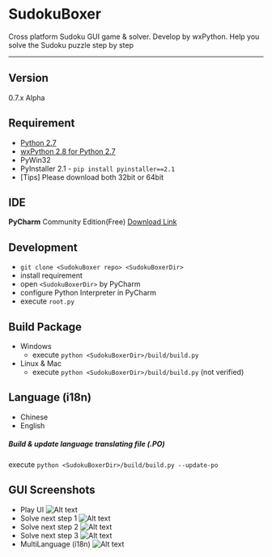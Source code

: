 SudokuBoxer
=======
Cross platform Sudoku GUI game & solver. Develop by wxPython. Help you solve the Sudoku puzzle step by step

--------------

Version
--------------
0.7.x Alpha

Requirement
--------------
* [Python 2.7](https://www.python.org/download/releases/2.7)
* [wxPython 2.8 for Python 2.7](http://www.wxpython.org/download.php)
* PyWin32 
* PyInstaller 2.1 - `pip install pyinstaller==2.1`
* [Tips] Please download both 32bit or 64bit


IDE
--------------
**PyCharm** Community Edition(Free) [Download Link](http://www.jetbrains.com/pycharm/download/)


Development
--------------
* `git clone <SudokuBoxer repo> <SudokuBoxerDir>`
* install requirement
* open `<SudokuBoxerDir>` by PyCharm
* configure Python Interpreter in PyCharm
* execute `root.py`


Build Package
--------------
* Windows
  * execute `python <SudokuBoxerDir>/build/build.py`
* Linux & Mac
  * execute `python <SudokuBoxerDir>/build/build.py` (not verified)


Language (i18n)
--------------
* Chinese
* English

##### Build & update language translating file (.PO)
 execute `python <SudokuBoxerDir>/build/build.py --update-po`


GUI Screenshots
--------------
* Play UI
![Alt text](https://raw.githubusercontent.com/Falldog/SudokuBoxer/master/.imgres/Screenshots_UI.png "Play UI")
* Solve next step 1
![Alt text](https://raw.githubusercontent.com/Falldog/SudokuBoxer/master/.imgres/Screenshots_Solve1.png "Solve next step")
* Solve next step 2
![Alt text](https://raw.githubusercontent.com/Falldog/SudokuBoxer/master/.imgres/Screenshots_Solve2.png "Solve next step")
* Solve next step 3
![Alt text](https://raw.githubusercontent.com/Falldog/SudokuBoxer/master/.imgres/Screenshots_Solve3.png "Solve next step")
* MultiLanguage (i18n)
![Alt text](https://raw.githubusercontent.com/Falldog/SudokuBoxer/master/.imgres/Screenshots_i18n.png "MultiLanguage")
